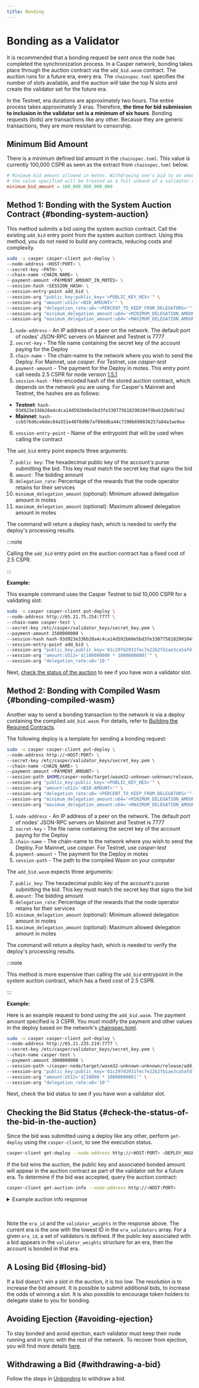 ```yaml
---
title: Bonding
---
```


# Bonding as a Validator

It is recommended that a bonding request be sent once the node has completed the synchronization process. In a Casper network, bonding takes place through the auction contract via the `add_bid.wasm` contract. The auction runs for a future era, every era. The `chainspec.toml` specifies the number of slots available, and the auction will take the top N slots and create the validator set for the future era. 

In the Testnet, era durations are approximately two hours. The entire process takes approximately 3 eras. Therefore, **the time for bid submission to inclusion in the validator set is a minimum of six hours**. Bonding requests (bids) are transactions like any other. Because they are generic transactions, they are more resistant to censorship.

## Minimum Bid Amount

There is a minimum defined bid amount in the `chainspec.toml`. This value is currently 100,000 CSPR as seen as the extract from `chainspec.toml` below.

```toml
# Minimum bid amount allowed in motes. Withdrawing one's bid to an amount strictly less than
# the value specified will be treated as a full unbond of a validator and their associated delegators
minimum_bid_amount = 100_000_000_000_000
```

## Method 1: Bonding with the System Auction Contract {#bonding-system-auction}

This method submits a bid using the system auction contract. Call the existing `add_bid` entry point from the system auction contract. Using this method, you do not need to build any contracts, reducing costs and complexity.

```bash
sudo -u casper casper-client put-deploy \
--node-address <HOST:PORT> \
--secret-key <PATH> \
--chain-name <CHAIN_NAME> \
--payment-amount <PAYMENT_AMOUNT_IN_MOTES> \
--session-hash <SESSION_HASH> \
--session-entry-point add_bid \
--session-arg "public_key:public_key='<PUBLIC_KEY_HEX>'" \
--session-arg "amount:u512='<BID_AMOUNT>'" \
--session-arg "delegation_rate:u8='<PERCENT_TO_KEEP_FROM_DELEGATORS>'"
--session-arg "minimum_delegation_amount:u64='<MINIMUM_DELEGATION_AMOUNT>'"
--session-arg "maximum_delegation_amount:u64='<MAXIMUM_DELEGATION_AMOUNT>'"
```

1. `node-address` - An IP address of a peer on the network. The default port of nodes' JSON-RPC servers on Mainnet and Testnet is 7777
2. `secret-key` - The file name containing the secret key of the account paying for the Deploy
3. `chain-name` - The chain-name to the network where you wish to send the Deploy. For Mainnet, use *casper*. For Testnet, use *casper-test*
4. `payment-amount` - The payment for the Deploy in motes. This entry point call needs 2.5 CSPR for node version [1.5.1](https://github.com/casper-network/casper-node/blob/release-1.5.1/resources/production/chainspec.toml)
5. `session-hash` - Hex-encoded hash of the stored auction contract, which depends on the network you are using. For Casper's Mainnet and Testnet, the hashes are as follows:

- **Testnet**: `hash-93d923e336b20a4c4ca14d592b60e5bd3fe330775618290104f9beb326db7ae2`
- **Mainnet**: `hash-ccb576d6ce6dec84a551e48f0d0b7af89ddba44c7390b690036257a04a3ae9ea`

6. `session-entry-point` - Name of the entrypoint that will be used when calling the contract

The `add_bid` entry point expects three arguments:

7. `public key`: The hexadecimal public key of the account's purse submitting the bid. This key must match the secret key that signs the bid
8. `amount`: The bidding amount
9. `delegation_rate`: Percentage of the rewards that the node operator retains for their services
10. `minimum_delegation_amount` (optional): Minimum allowed delegation amount in motes
11. `maximum_delegation_amount` (optional): Maximum allowed delegation amount in motes

The command will return a deploy hash, which is needed to verify the deploy's processing results.

:::note

Calling the `add_bid` entry point on the auction contract has a fixed cost of 2.5 CSPR.

:::

**Example:**

This example command uses the Casper Testnet to bid 10,000 CSPR for a validating slot:

```bash
sudo -u casper casper-client put-deploy \
--node-address http://65.21.75.254:7777 \
--chain-name casper-test \
--secret-key /etc/casper/validator_keys/secret_key.pem \
--payment-amount 2500000000 \
--session-hash hash-93d923e336b20a4c4ca14d592b60e5bd3fe330775618290104f9beb326db7ae2 \
--session-entry-point add_bid \
--session-arg "public_key:public_key='01c297d2931fec7e22b2fb1ae3ca5afdfacc2c82ba501e8ed158eecef82b4dcdee'" \
--session-arg "amount:U512='$[100000000 * 1000000000]'" \
--session-arg "delegation_rate:u8='10'"
```

Next, [check the status of the auction](#check-the-status-of-the-bid-in-the-auction) to see if you have won a validator slot.

## Method 2: Bonding with Compiled Wasm {#bonding-compiled-wasm}

Another way to send a bonding transaction to the network is via a deploy containing the compiled `add_bid.wasm`. For details, refer to [Building the Required Contracts](../setup/joining.md#step-3-build-contracts).

The following deploy is a template for sending a bonding request:

```bash
sudo -u casper casper-client put-deploy \
--node-address http://<HOST:PORT> \
--secret-key /etc/casper/validator_keys/secret_key.pem \
--chain-name <CHAIN_NAME> \
--payment-amount <PAYMENT_AMOUNT> \
--session-path $HOME/casper-node/target/wasm32-unknown-unknown/release/add_bid.wasm \
--session-arg "public_key:public_key='<PUBLIC_KEY_HEX>'" \
--session-arg "amount:u512='<BID-AMOUNT>'" \
--session-arg "delegation_rate:u8='<PERCENT_TO_KEEP_FROM_DELEGATORS>'" \
--session-arg "minimum_delegation_amount:u64='<MINIMUM_DELEGATION_AMOUNT>'" \
--session-arg "maximum_delegation_amount:u64='<MAXIMUM_DELEGATION_AMOUNT>'"
```

1. `node-address` - An IP address of a peer on the network. The default port of nodes' JSON-RPC servers on Mainnet and Testnet is 7777
2. `secret-key` - The file name containing the secret key of the account paying for the Deploy
3. `chain-name` - The chain-name to the network where you wish to send the Deploy. For Mainnet, use *casper*. For Testnet, use *casper-test*
4. `payment-amount` - The payment for the Deploy in motes
5. `session-path` - The path to the compiled Wasm on your computer

The `add_bid.wasm` expects three arguments:

7. `public_key`: The hexadecimal public key of the account's purse submitting the bid. This key must match the secret key that signs the bid
8. `amount`: The bidding amount
9. `delegation_rate`: Percentage of the rewards that the node operator retains for their services
10. `minimum_delegation_amount` (optional): Minimum allowed delegation amount in motes
11. `maximum_delegation_amount` (optional): Maximum allowed delegation amount in motes

The command will return a deploy hash, which is needed to verify the deploy's processing results.

:::note

This method is more expensive than calling the `add_bid` entrypoint in the system auction contract, which has a fixed cost of 2.5 CSPR.

:::

**Example:**

Here is an example request to bond using the `add_bid.wasm`. The payment amount specified is 3 CSPR. You must modify the payment and other values in the deploy based on the network's [chainspec.toml](../../concepts/glossary/C.md#chainspec).

```bash
sudo -u casper casper-client put-deploy \
--node-address http://65.21.235.219:7777 \
--secret-key /etc/casper/validator_keys/secret_key.pem \
--chain-name casper-test \
--payment-amount 3000000000 \
--session-path ~/casper-node/target/wasm32-unknown-unknown/release/add_bid.wasm \
--session-arg "public_key:public_key='01c297d2931fec7e22b2fb1ae3ca5afdfacc2c82ba501e8ed158eecef82b4dcdee'" \
--session-arg "amount:U512='$[10000 * 1000000000]'" \
--session-arg "delegation_rate:u8='10'"
```

Next, check the bid status to see if you have won a validator slot.

## Checking the Bid Status {#check-the-status-of-the-bid-in-the-auction}

Since the bid was submitted using a deploy like any other, perform `get-deploy` using the `casper-client`, to see the execution status.

```bash
casper-client get-deploy --node-address http://<HOST:PORT> <DEPLOY_HASH>
```

If the bid wins the auction, the public key and associated bonded amount will appear in the auction contract as part of the validator set for a future era. To determine if the bid was accepted, query the auction contract:

```bash
casper-client get-auction-info --node-address http://<HOST:PORT>
```

<details>
<summary>Example auction info response</summary>

```bash
{
"jsonrpc": "2.0",
"result": {
 "bids": [
   {
     "bid": {
       "bonding_purse": "uref-488a0bbc3c3729f5696965da7a3aeee83805392944e36157909da273255fdb85-007",
       "delegation_rate": 0,
       "delegators": [],
       "release_era": null,
       "reward": "93328432442428418861229954179737",
       "staked_amount": "10000000000000000"
     },
     "public_key": "013f774a58f4d40bd9b6cce7e306e53646913860ef2a111d00f0fe7794010c4012"
   },
   {
     "bid": {
       "bonding_purse": "uref-14e128b099b0c3680100520226e6999b322989586cc22db0630db5ec1329f0a7-007",
       "delegation_rate": 10,
       "delegators": [],
       "release_era": null,
       "reward": "0",
       "staked_amount": "9000000000000000"
     },
     "public_key": "01405133e73ef2946fe3a2d76a4c75d305a04ad6b969f3c4a8a0d27235eb260f87"
   },
   {
     "bid": {
       "bonding_purse": "uref-6c0bf8cee1c0749dd9766376910867a84b2e826eaf6c118fcb0224c7d8d229dd-007",
       "delegation_rate": 10,
       "delegators": [],
       "release_era": null,
       "reward": "266185120443441810685787",
       "staked_amount": "100000000"
     },
     "public_key": "01524a5f3567d7b5ea17ca518c9d0320fb4a75a28a5eab58d06c755c388f20a19f"
   },
   {
     "bid": {
       "bonding_purse": "uref-3880b3daf95f962f57e6a4b1589564abf7deef58a1fb0753d1108316bba7b3d7-007",
       "delegation_rate": 10,
       "delegators": [],
       "release_era": null,
       "reward": "0",
       "staked_amount": "9000000000000000"
     },
     "public_key": "01a6901408eda702a653805f50060bfe00d5e962747ee7133df64bd7bab50b4643"
   },
   {
     "bid": {
       "bonding_purse": "uref-5a777c9cd53456b49eecf25dcc13e12ddff4106175a69f8e24a7c9a4c135df0d-007",
       "delegation_rate": 0,
       "delegators": [],
       "release_era": null,
       "reward": "93328432442428418861229954179737",
       "staked_amount": "10000000000000000"
     },
     "public_key": "01d62fc9b894218bfbe8eebcc4a28a1fc4cb3a5c6120bb0027207ba8214439929e"
   }
 ],
 "block_height": 318,
 "era_validators": [
   {
     "era_id": 20,
     "validator_weights": [
       {
         "public_key": "013f774a58f4d40bd9b6cce7e306e53646913860ef2a111d00f0fe7794010c4012",
         "weight": "10000000000000000"
       },
       {
         "public_key": "01405133e73ef2946fe3a2d76a4c75d305a04ad6b969f3c4a8a0d27235eb260f87",
         "weight": "9000000000000000"
       },
       {
         "public_key": "01524a5f3567d7b5ea17ca518c9d0320fb4a75a28a5eab58d06c755c388f20a19f",
         "weight": "100000000"
       },
       {
         "public_key": "01a6901408eda702a653805f50060bfe00d5e962747ee7133df64bd7bab50b4643",
         "weight": "9000000000000000"
       },
       {
         "public_key": "01d62fc9b894218bfbe8eebcc4a28a1fc4cb3a5c6120bb0027207ba8214439929e",
         "weight": "10000000000000000"
       }
     ]
   },
   {
     "era_id": 21,
     "validator_weights": [
       {
         "public_key": "013f774a58f4d40bd9b6cce7e306e53646913860ef2a111d00f0fe7794010c4012",
         "weight": "10000000000000000"
       },
       {
         "public_key": "01405133e73ef2946fe3a2d76a4c75d305a04ad6b969f3c4a8a0d27235eb260f87",
         "weight": "9000000000000000"
       },
       {
         "public_key": "01524a5f3567d7b5ea17ca518c9d0320fb4a75a28a5eab58d06c755c388f20a19f",
         "weight": "100000000"
       },
       {
         "public_key": "01a6901408eda702a653805f50060bfe00d5e962747ee7133df64bd7bab50b4643",
         "weight": "9000000000000000"
       },
       {
         "public_key": "01d62fc9b894218bfbe8eebcc4a28a1fc4cb3a5c6120bb0027207ba8214439929e",
         "weight": "10000000000000000"
       }
     ]
   },
   {
     "era_id": 22,
     "validator_weights": [
       {
         "public_key": "013f774a58f4d40bd9b6cce7e306e53646913860ef2a111d00f0fe7794010c4012",
         "weight": "10000000000000000"
       },
       {
         "public_key": "01405133e73ef2946fe3a2d76a4c75d305a04ad6b969f3c4a8a0d27235eb260f87",
         "weight": "9000000000000000"
       },
       {
         "public_key": "01524a5f3567d7b5ea17ca518c9d0320fb4a75a28a5eab58d06c755c388f20a19f",
         "weight": "100000000"
       },
       {
         "public_key": "01a6901408eda702a653805f50060bfe00d5e962747ee7133df64bd7bab50b4643",
         "weight": "9000000000000000"
       },
       {
         "public_key": "01d62fc9b894218bfbe8eebcc4a28a1fc4cb3a5c6120bb0027207ba8214439929e",
         "weight": "10000000000000000"
       }
     ]
   },
   {
     "era_id": 23,
     "validator_weights": [
       {
         "public_key": "013f774a58f4d40bd9b6cce7e306e53646913860ef2a111d00f0fe7794010c4012",
         "weight": "10000000000000000"
       },
       {
         "public_key": "01405133e73ef2946fe3a2d76a4c75d305a04ad6b969f3c4a8a0d27235eb260f87",
         "weight": "9000000000000000"
       },
       {
         "public_key": "01524a5f3567d7b5ea17ca518c9d0320fb4a75a28a5eab58d06c755c388f20a19f",
         "weight": "100000000"
       },
       {
         "public_key": "01a6901408eda702a653805f50060bfe00d5e962747ee7133df64bd7bab50b4643",
         "weight": "9000000000000000"
       },
       {
         "public_key": "01d62fc9b894218bfbe8eebcc4a28a1fc4cb3a5c6120bb0027207ba8214439929e",
         "weight": "10000000000000000"
       }
     ]
   }
 ],
 "state_root_hash": "c16ba80ea200d786008f8100ea79f9cfeb8d7d5ee8b133eda5a50dcf1c7131e8"
},
"id": -3624528661787095850
}
```

</details>
<br></br>

Note the `era_id` and the `validator_weights` in the response above. The current era is the one with the lowest ID in the `era_validators` array. For a given `era_id`, a set of validators is defined. If the public key associated with a bid appears in the `validator_weights` structure for an era, then the account is bonded in that era.

## A Losing Bid {#losing-bid}

If a bid doesn't win a slot in the auction, it is too low. The resolution is to increase the bid amount. It is possible to submit additional bids, to increase the odds of winning a slot. It is also possible to encourage token holders to delegate stake to you for bonding.

## Avoiding Ejection {#avoiding-ejection}

To stay bonded and avoid ejection, each validator must keep their node running and in sync with the rest of the network. To recover from ejection, you will find more details [here](./recovering.md).

## Withdrawing a Bid {#withdrawing-a-bid}

Follow the steps in [Unbonding](./unbonding.md) to withdraw a bid.

